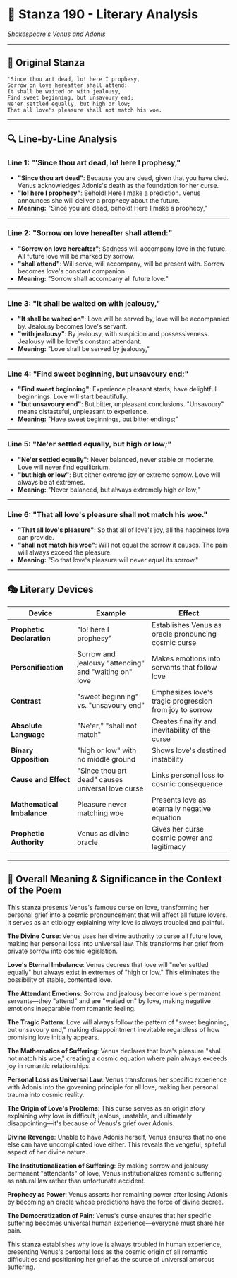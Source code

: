 # 🌹 Stanza 190 - Literary Analysis
*Shakespeare's Venus and Adonis*

---

## 📖 Original Stanza
```
'Since thou art dead, lo! here I prophesy,
Sorrow on love hereafter shall attend:     
It shall be waited on with jealousy,
Find sweet beginning, but unsavoury end;
Ne'er settled equally, but high or low;
That all love's pleasure shall not match his woe.
```

---

## 🔍 Line-by-Line Analysis

### Line 1: "'Since thou art dead, lo! here I prophesy,"
*   **"Since thou art dead"**: Because you are dead, given that you have died. Venus acknowledges Adonis's death as the foundation for her curse.
*   **"lo! here I prophesy"**: Behold! Here I make a prediction. Venus announces she will deliver a prophecy about the future.
*   **Meaning:** "Since you are dead, behold! Here I make a prophecy,"

---

### Line 2: "Sorrow on love hereafter shall attend:"
*   **"Sorrow on love hereafter"**: Sadness will accompany love in the future. All future love will be marked by sorrow.
*   **"shall attend"**: Will serve, will accompany, will be present with. Sorrow becomes love's constant companion.
*   **Meaning:** "Sorrow shall accompany all future love:"

---

### Line 3: "It shall be waited on with jealousy,"
*   **"It shall be waited on"**: Love will be served by, love will be accompanied by. Jealousy becomes love's servant.
*   **"with jealousy"**: By jealousy, with suspicion and possessiveness. Jealousy will be love's constant attendant.
*   **Meaning:** "Love shall be served by jealousy,"

---

### Line 4: "Find sweet beginning, but unsavoury end;"
*   **"Find sweet beginning"**: Experience pleasant starts, have delightful beginnings. Love will start beautifully.
*   **"but unsavoury end"**: But bitter, unpleasant conclusions. "Unsavoury" means distasteful, unpleasant to experience.
*   **Meaning:** "Have sweet beginnings, but bitter endings;"

---

### Line 5: "Ne'er settled equally, but high or low;"
*   **"Ne'er settled equally"**: Never balanced, never stable or moderate. Love will never find equilibrium.
*   **"but high or low"**: But either extreme joy or extreme sorrow. Love will always be at extremes.
*   **Meaning:** "Never balanced, but always extremely high or low;"

---

### Line 6: "That all love's pleasure shall not match his woe."
*   **"That all love's pleasure"**: So that all of love's joy, all the happiness love can provide.
*   **"shall not match his woe"**: Will not equal the sorrow it causes. The pain will always exceed the pleasure.
*   **Meaning:** "So that love's pleasure will never equal its sorrow."

---

## 🎭 Literary Devices

| Device | Example | Effect |
|--------|---------|--------|
| **Prophetic Declaration** | "lo! here I prophesy" | Establishes Venus as oracle pronouncing cosmic curse |
| **Personification** | Sorrow and jealousy "attending" and "waiting on" love | Makes emotions into servants that follow love |
| **Contrast** | "sweet beginning" vs. "unsavoury end" | Emphasizes love's tragic progression from joy to sorrow |
| **Absolute Language** | "Ne'er," "shall not match" | Creates finality and inevitability of the curse |
| **Binary Opposition** | "high or low" with no middle ground | Shows love's destined instability |
| **Cause and Effect** | "Since thou art dead" causes universal love curse | Links personal loss to cosmic consequence |
| **Mathematical Imbalance** | Pleasure never matching woe | Presents love as eternally negative equation |
| **Prophetic Authority** | Venus as divine oracle | Gives her curse cosmic power and legitimacy |

---

## 🎯 Overall Meaning & Significance in the Context of the Poem

This stanza presents Venus's famous curse on love, transforming her personal grief into a cosmic pronouncement that will affect all future lovers. It serves as an etiology explaining why love is always troubled and painful.

**The Divine Curse**: Venus uses her divine authority to curse all future love, making her personal loss into universal law. This transforms her grief from private sorrow into cosmic legislation.

**Love's Eternal Imbalance**: Venus decrees that love will "ne'er settled equally" but always exist in extremes of "high or low." This eliminates the possibility of stable, contented love.

**The Attendant Emotions**: Sorrow and jealousy become love's permanent servants—they "attend" and are "waited on" by love, making negative emotions inseparable from romantic feeling.

**The Tragic Pattern**: Love will always follow the pattern of "sweet beginning, but unsavoury end," making disappointment inevitable regardless of how promising love initially appears.

**The Mathematics of Suffering**: Venus declares that love's pleasure "shall not match his woe," creating a cosmic equation where pain always exceeds joy in romantic relationships.

**Personal Loss as Universal Law**: Venus transforms her specific experience with Adonis into the governing principle for all love, making her personal trauma into cosmic reality.

**The Origin of Love's Problems**: This curse serves as an origin story explaining why love is difficult, jealous, unstable, and ultimately disappointing—it's because of Venus's grief over Adonis.

**Divine Revenge**: Unable to have Adonis herself, Venus ensures that no one else can have uncomplicated love either. This reveals the vengeful, spiteful aspect of her divine nature.

**The Institutionalization of Suffering**: By making sorrow and jealousy permanent "attendants" of love, Venus institutionalizes romantic suffering as natural law rather than unfortunate accident.

**Prophecy as Power**: Venus asserts her remaining power after losing Adonis by becoming an oracle whose predictions have the force of divine decree.

**The Democratization of Pain**: Venus's curse ensures that her specific suffering becomes universal human experience—everyone must share her pain.

This stanza establishes why love is always troubled in human experience, presenting Venus's personal loss as the cosmic origin of all romantic difficulties and positioning her grief as the source of universal amorous suffering.


